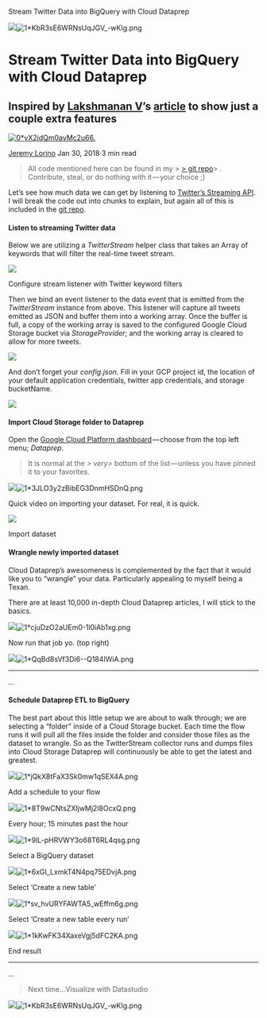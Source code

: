 Stream Twitter Data into BigQuery with Cloud Dataprep

![](../_resources/ef9cb7db16fd6f446e02b70e53e94c50.png)![1*KbR3sE6WRNsUqJGV_-wKIg.png](../_resources/c72fa0e7aff35da3164f234f1d7cde8e.png)

# Stream Twitter Data into BigQuery with Cloud Dataprep

## Inspired by [Lakshmanan V](https://medium.com/@lakshmanok)’s [article](https://medium.com/google-cloud/how-to-schedule-a-bigquery-etl-job-with-dataprep-b1c314883ab9) to show just a couple extra features

[![0*yX2jdQm0avMc2u66.](../_resources/f69ad12ad07bdfa01464a25e05af8dc0.jpg)](https://medium.com/@jeremylorino?source=post_header_lockup)

[Jeremy Lorino](https://medium.com/@jeremylorino)
Jan 30, 2018·3 min read

> All code mentioned here can be found in my > [> git repo](https://github.com/jeremylorino/gcp-dataprep-bigquery-twitter-stream)> . Contribute, steal, or do nothing with it — your choice ;)

Let’s see how much data we can get by listening to [Twitter’s Streaming API](https://developer.twitter.com/en/docs/tweets/filter-realtime/overview). I will break the code out into chunks to explain, but again all of this is included in the [git repo](https://github.com/jeremylorino/gcp-dataprep-bigquery-twitter-stream).

#### Listen to streaming Twitter data

Below we are utilizing a *TwitterStream* helper class that takes an Array of keywords that will filter the real-time tweet stream.

![](../_resources/1595f6db94e1f5ec171c16dcf2235d92.png)

Configure stream listener with Twitter keyword filters

Then we bind an event listener to the data event that is emitted from the *TwitterStream* instance from above. This listener will capture all tweets emitted as JSON and buffer them into a working array. Once the buffer is full, a copy of the working array is saved to the configured Google Cloud Storage bucket via *StorageProvider*; and the working array is cleared to allow for more tweets.

![](../_resources/1595f6db94e1f5ec171c16dcf2235d92.png)

And don’t forget your *config.json*. Fill in your GCP project id, the location of your default application credentials, twitter app credentials, and storage bucketName.

![](../_resources/1595f6db94e1f5ec171c16dcf2235d92.png)

#### Import Cloud Storage folder to Dataprep

Open the [Google Cloud Platform dashboard](https://console.cloud.google.com/) — choose from the top left menu; *Dataprep*.

> It is normal at the *> very*>  bottom of the list — unless you have pinned it to your favorites.

![](../_resources/134f64ed1359fe3074204104e31d1c4a.png)![1*3JLO3y2zBibEG3DnmHSDnQ.png](../_resources/dc92cedf2db30626c41b70e79874839d.png)

Quick video on importing your dataset. For real, it is quick.

![](../_resources/693e9ba9fceec0283181c953fb6634fa.png)

Import dataset

#### Wrangle newly imported dataset

Cloud Dataprep’s awesomeness is complemented by the fact that it would like you to “wrangle” your data. Particularly appealing to myself being a Texan.

There are at least 10,000 in-depth Cloud Dataprep articles, I will stick to the basics.

![](../_resources/443ee74218be21fde0d413181044800f.png)![1*cjuDzO2aUEm0-1l0iAb1xg.png](../_resources/4360fa2058e9ba15703d3988ccc8e691.png)

Now run that job yo. (top right)

![](../_resources/0822bb15ecaeb784a027359a0d76683e.png)![1*QqBd8sVf3Di6--Q184IWiA.png](../_resources/84c4b18e289f4e18bbc7748f302c1247.png)

* * *

*...*

#### Schedule Dataprep ETL to BigQuery

The best part about this little setup we are about to walk through; we are selecting a “folder” inside of a Cloud Storage bucket. Each time the flow runs it will pull all the files inside the folder and consider those files as the dataset to wrangle. So as the TwitterStream collector runs and dumps files into Cloud Storage Dataprep will continuously be able to get the latest and greatest.

![](../_resources/027794c95e5ef11a1e9d7b4cfc03adde.png)![1*jQkX8tFaX3Sk0mw1qSEX4A.png](../_resources/f2611dce22076d4649d8d2954f89a015.png)

Add a schedule to your flow

![](../_resources/ffdfb10dcf7c0742828a605a4372152b.png)![1*8T9wCNtsZXIjwMj2l8OcxQ.png](../_resources/d3de6c77c2c69a3ec9696466a99d1931.png)

Every hour; 15 minutes past the hour

![](../_resources/76b2e21591dca3b49143cfb41ba8417a.png)![1*9lL-pHRVWY3o68T6RL4qsg.png](../_resources/ddf7d26febc19ba161d34ca10ef57a25.png)

Select a BigQuery dataset

![](../_resources/c2e905f178d5da77722e117e26e2a782.png)![1*6xGI_LxmkT4N4pq75EDvjA.png](../_resources/addb4a4cf4411c622afc9c930e0a48ba.png)

Select ‘Create a new table’

![](../_resources/bce97ccbd0fa294344230c1bde4076cc.png)![1*sv_hvURYFAWTA5_wEffm6g.png](../_resources/638684e0a19f60040228eb510501acb1.png)

Select ‘Create a new table every run’

![](../_resources/21e08b2a3ca630df8b026daa83f461bf.png)![1*1kKwFK34XaxeVgj5dFC2KA.png](../_resources/0c7b4850c5bbef2d8f34f0e79b1e4ebc.png)

End result

* * *

*...*
> Next time…Visualize with Datastudio

![](../_resources/ef9cb7db16fd6f446e02b70e53e94c50.png)![1*KbR3sE6WRNsUqJGV_-wKIg.png](../_resources/5b33f3c9566375ce01494233527708e1.png)